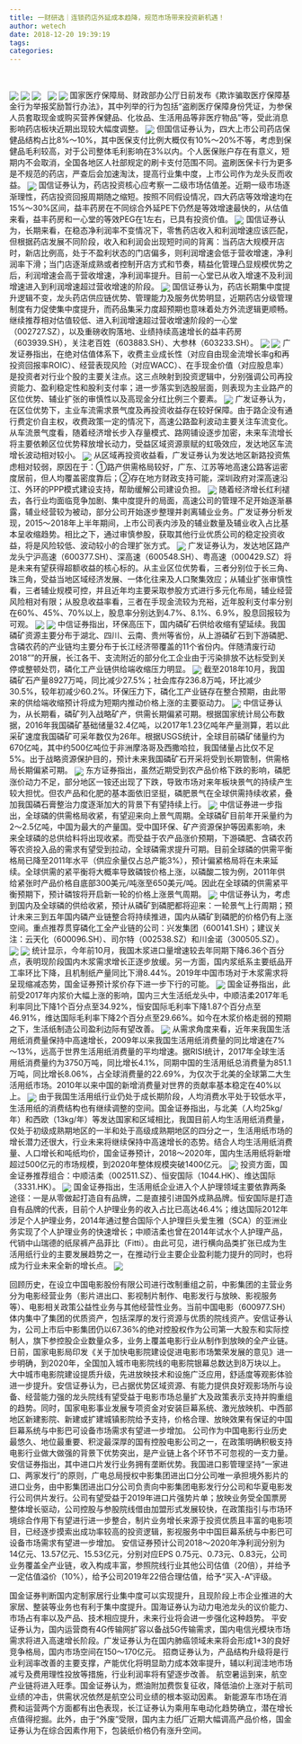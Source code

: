 ```yaml
---
title: 一财研选｜连锁药店外延成本趋降，规范市场带来投资新机遇！
author: wetech
date: 2018-12-20 19:39:19
tags: 
categories: 
---
```

 
<!-- more -->
<img align="center" border="0" src="https://imgcdn.yicai.com/uppics/images/2018/12/81a30645fbb0c15d65dc2b3a7a5d42f4.jpg" />
<img align="center" border="0" src="https://imgcdn.yicai.com/uppics/images/2018/12/015d4d277797275558dc62768a2c1d2c.jpg" />

<img align="center" border="0" src="https://imgcdn.yicai.com/uppics/images/2018/12/b774d3a2cae7408603a0801cfb965a14.jpg" />
 
<img align="center" border="0" src="https://imgcdn.yicai.com/uppics/images/2018/12/458aaefd7c5426d4b25a764092211267.jpg" />

<img align="center" border="0" src="https://imgcdn.yicai.com/uppics/images/2018/12/6ad25cd1acf9b65f9aa96085c5fea4fe.jpg" />
国家医疗保障局、财政部办公厅日前发布《欺诈骗取医疗保障基金行为举报奖励暂行办法》，其中列举的行为包括“盗刷医疗保障身份凭证，为参保人员套取现金或购买营养保健品、化妆品、生活用品等非医疗物品”等，受此消息影响药店板块近期出现较大幅度调整。
<img align="center" border="0" src="https://imgcdn.yicai.com/uppics/images/2018/12/660e20fc1c58be1b77740beecb975664.jpg" />
但国信证券认为，四大上市公司药店保健品结构占比8%～10%，其中医保支付比例大概仅有10%～20%不等，考虑到保健品毛利较高，对于公司整体毛利影响在3%以内。个人医保账户存在有意义，短期内不会取消，全国各地区人社部规定的刷卡支付范围不同。盗刷医保卡行为更多是不规范的药店，严查后会加速淘汰，提高行业集中度，上市公司作为龙头反而收益。
<img align="center" border="0" src="https://imgcdn.yicai.com/uppics/images/2018/12/60f54f853785b686d772fdd45689733d.jpg" />
国信证券认为，药店投资核心应考察一二级市场估值差。近期一级市场逐渐理性，药店投资回报周期随之缩短。按照不同假设情况，四大药店等效增速均在15%～30%区间，益丰药房在不同综合外延PE下仍然是等效增速最快的，从估值来看，益丰药房和一心堂的等效PEG在1左右，已具有投资价值。
<img align="center" border="0" src="https://imgcdn.yicai.com/uppics/images/2018/12/bb2caaa24cd36394777c6dabd33e7554.jpg" />
国信证券认为，长期来看，在稳态净利润率不变情况下，零售药店收入和利润增速应该匹配，但根据药店发展不同阶段，收入和利润会出现短时间的背离：当药店大规模开店时，新店比例高，处于不盈利状态的门店偏多，则利润增速会低于营收增速，净利润率下滑；当门店逐渐成熟或者控制开店方式和节奏，精益化管理凸显规模优势之后，利润增速会高于营收增速，净利润率提升。目前一心堂已从收入增速不及利润增速进入到利润增速超过营收增速的阶段。
<img align="center" border="0" src="https://imgcdn.yicai.com/uppics/images/2018/12/7cc81e988a4173b5fe7c01091c4c0a75.jpg" />
国信证券认为，药店长期集中度提升逻辑不变，龙头药店供应链优势、管理能力及服务优势明显，近期药店分级管理制度有力促使集中度提升，而药品集采力度超预期也意味着处方外流逻辑更顺畅。继续推荐相对估值较低、进入利润增速超过营收增速阶段的一心堂（002727.SZ），以及重磅收购落地、业绩持续高速增长的益丰药房（603939.SH），关注老百姓（603883.SH）、大参林（603233.SH）。
<img align="center" border="0" src="https://imgcdn.yicai.com/uppics/images/2018/12/c8ee4992eb958760262510dfbb4960f6.jpg" />

<img align="center" border="0" src="https://imgcdn.yicai.com/uppics/images/2018/12/37274891642fae1ee04876cc61b0bd3b.jpg" />
广发证券指出，在绝对估值体系下，收费主业成长性（对应自由现金流增长率g和再投资回报率ROIC）、经营表现风险（对应WACC）、在手现金价值（对应股息率）是投资者对行业个股的主要关注点。这三点映射到投资逻辑中，分别强调公司再投资能力、盈利稳定性和股利支付率；进一步落实到选股层面，则表现为主业路产的区位优势、辅业扩张的审慎性以及高现金分红比例三个要素。
<img align="center" border="0" src="https://imgcdn.yicai.com/uppics/images/2018/12/cc1138132fc7ecf2abb5d9306f8b493b.jpg" />
广发证券认为，在区位优势下，主业车流需求景气度及再投资收益存在较好保障。由于路企没有通行费定价自主权，收费政策一定的情况下，高速公路盈利波动主要关注车流变化。从车流景气度看，随着经济增长步入存量模式、路网铺设逐步加密，未来车流增长将主要依赖区位优势释放增长动力，受益区域资源禀赋的虹吸效应，发达地区车流增长波动相对较小。
<img align="center" border="0" src="https://imgcdn.yicai.com/uppics/images/2018/12/0b24609b9587c2b89a58b20f8f6b9aae.jpg" />
从区域再投资收益看，广发证券认为发达地区新路投资焦虑相对较弱，原因在于：①路产供需格局较好，广东、江苏等地高速公路客运密度居前，但人均覆盖密度靠后；②存在地方财政支持可能，深圳政府对深高速沿江、外环的PPP模式建设支持，帮助缓解公司建设负担。
<img align="center" border="0" src="https://imgcdn.yicai.com/uppics/images/2018/12/a39362ed475800ec92179992ae852ed2.jpg" />
随着经济增长红利褪去，各行业均面临竞争加剧、集中度提升的局面，高速公司的管理不足开始逐渐暴露，辅业经营较为被动，部分公司开始逐步整理并剥离辅业业务。广发证券分析发现，2015～2018年上半年期间，上市公司表内涉及的辅业数量及辅业收入占比基本呈收缩趋势。相比之下，通过审慎参股，获取其他行业优质公司的稳定投资收益，将是风险较低、波动较小的合理扩张方式。
<img align="center" border="0" src="https://imgcdn.yicai.com/uppics/images/2018/12/b5de482d67d4fb456b1a25870b84e302.jpg" />
广发证券认为，发达地区路产龙头宁沪高速（600377.SH）、深高速（600548.SH）、粤高速（000429.SZ）将是未来有望获得超额收益的核心标的。从主业区位优势看，三者分别位于长三角、珠三角，受益当地区域经济发展、一体化往来及人口聚集效应；从辅业扩张审慎性看，三者辅业规模可控，并且近年均主要采取参股方式进行多元化布局，辅业经营风险相对有限；从股息收益率看，三者在手现金流较为充裕，近年股利支付率分别在60%、45%、70%以上，股息率分别达到4.7%、8.1%、6.9%，股息回报较为可观。
<img align="center" border="0" src="https://imgcdn.yicai.com/uppics/images/2018/12/0ebc39bad86828163f149177df8a84bc.jpg" />

<img align="center" border="0" src="https://imgcdn.yicai.com/uppics/images/2018/12/67a9a33de5cc26d579aa8133d5230ecf.jpg" />
中信证券指出，环保高压下，国内磷矿石供给收缩有望延续。我国磷矿资源主要分布于湖北、四川、云南、贵州等省份，从上游磷矿石到下游磷肥、含磷农药的产业链均主要分布于长江经济带覆盖的11个省份内。伴随清废行动2018””的开展，长江各干、支流附近的部分化工企业由于污染排放不达标受到关停或整顿处罚，磷化工产业链供给端收缩压力明显。
<img align="center" border="0" src="https://imgcdn.yicai.com/uppics/images/2018/12/767ec4e431e356e159250e518323cfc7.jpg" />
截至2018年10月，我国磷矿石产量8927万吨，同比减少27.5%；社会库存236.8万吨，环比减少30.5%，较年初减少60.2%。环保压力下，磷化工产业链存在整合预期，由此带来的供给端收缩预计将成为短期内推动价格上涨的主要驱动力。
<img align="center" border="0" src="https://imgcdn.yicai.com/uppics/images/2018/12/974c910ac81c8b6a464c4cb7cdd81a51.jpg" />
中信证券认为，从长期看，磷矿列入战略矿产，供需长期偏紧可期。根据国家统计局公布数据，2016年我国磷矿基础储量32.4亿吨，以2017年1.23亿吨年产量测算，若以此采矿速度我国磷矿可采年数仅为26年。根据USGS统计，全球目前磷矿储量约为670亿吨，其中约500亿吨位于非洲摩洛哥及西撒哈拉，我国储量占比仅不足5%。出于战略资源保护目的，预计未来我国磷矿石开采将受到长期管制，供需格局长期偏紧可期。
<img align="center" border="0" src="https://imgcdn.yicai.com/uppics/images/2018/12/73e305e0e5011fb6574f2c4d17fd8fc8.jpg" />
东方证券指出，虽然近期受到农产品价格下跌的影响，磷肥涨价动力不足，部分地区一铵还出现了下跌，导致市场对来年板块景气的持续产生较大担忧。但农产品和化肥的基本面依旧坚挺，磷肥景气在全球供需持续收紧，叠加我国磷石膏整治力度逐渐加大的背景下有望持续上行。
<img align="center" border="0" src="https://imgcdn.yicai.com/uppics/images/2018/12/b020913016735ddfda3b5d41d9de438b.jpg" />
中信证券进一步指出，全球磷的供需格局收紧，有望迎来向上景气周期。全球磷矿目前年开采量约为2～2.5亿吨，中国为最大的产量国。受中国环保、矿产资源保护等因素影响，未来全球磷的总供给料将出现收紧。而受益于农产品涨价预期，下游磷肥、含磷农药等农资投入品的需求有望受到拉动，全球磷需求提升可期。目前全球磷的供需平衡格局已降至2011年水平（供应余量仅占总产能3%），预计偏紧格局将在未来延续。全球供需的紧平衡将大概率导致磷铵价格上涨，以磷酸二铵为例，2011年供给紧张时产品价格自底部300美元/吨涨至650美元/吨。因此在全球磷的供需紧平衡预期下，预计磷铵将开启新一轮的价格上涨景气周期。
<img align="center" border="0" src="https://imgcdn.yicai.com/uppics/images/2018/12/de1abd5336db90ededf7cf25431e904c.jpg" />
中信证券认为，考虑到国内及全球磷的供给收紧，预计从磷矿到磷肥都将迎来：一轮景气上行周期；预计未来三到五年国内磷产业链整合将持续推进，国内从磷矿到磷肥的价格仍有上涨空间。重点推荐贯穿磷化工全产业链的公司：兴发集团（600141.SH）；建议关注：云天化（600096.SH）、司尔特（002538.SZ）和川金诺（300505.SZ）。
<img align="center" border="0" src="https://imgcdn.yicai.com/uppics/images/2018/12/6407868eba19463cc0de3b7999ff3417.jpg" />

<img align="center" border="0" src="https://imgcdn.yicai.com/uppics/images/2018/12/5f6bf7278a92dc26e0be0aa46287477d.jpg" />
统计显示，今年前10月，我国木浆进口量增速较去年同期下降6.36个百分点，表明现阶段国内木浆需求增长正逐步放缓。另一方面，国内浆纸系主要纸品开工率环比下降，且机制纸产量同比下滑8.44%。2019年中国市场对于木浆需求将呈现缩减态势，国金证券预计浆价存下进一步下行的可能。
<img align="center" border="0" src="https://imgcdn.yicai.com/uppics/images/2018/12/2c2c8a6586cb5d20dc9ca38ed9dbeccf.jpg" />
国金证券指出，此前受2017年内浆价大幅上涨的影响，国内三大生活纸龙头中，中顺洁柔2017年毛利率同比下降1个百分点至34.92%，恒安国际毛利率下降1.87个百分点至46.91%，维达国际毛利率下降2个百分点至29.66%。如今在木浆价格走弱的预期之下，生活纸制造公司盈利边际有望改善。
<img align="center" border="0" src="https://imgcdn.yicai.com/uppics/images/2018/12/64d88e938d526964905db54ca73a1718.jpg" />
从需求角度来看，近年来我国生活用纸消费量保持中高速增长，2009年以来我国生活用纸消费量的同比增速在7%～13%，远高于世界生活用纸消费量的平均增速。据RISI统计，2017年全球生活用纸消费量约为3750万吨，同比增长4.1%，同期中国的生活用纸总消费量为851.1万吨，同比增长8.06%，占全球消费量的22.69%，为仅次于北美的全球第二大生活用纸市场。2010年以来中国的新增消费量对世界的贡献率基本稳定在40%以上。
<img align="center" border="0" src="https://imgcdn.yicai.com/uppics/images/2018/12/44b8f9461499514b51c61dad6068e325.jpg" />
由于我国生活用纸行业仍处于成长期阶段，人均消费水平处于较低水平，生活用纸的消费结构也有继续调整的空间。国金证券指出，与北美（人均25kg/年）和西欧（13kg/年）等发达国家和区域相比，我国目前人均生活用纸消费量，仅处于初级成熟期地区的一半和处于高级成熟期地区的四分之一，生活用纸市场的增长潜力还很大，行业未来将继续保持中高速增长的态势。结合人均生活用纸消费量、人口增长和吨纸均价，国金证券预计，2018～2020年，国内生活用纸将新增超过500亿元的市场规模，到2020年整体规模突破1400亿元。
<img align="center" border="0" src="https://imgcdn.yicai.com/uppics/images/2018/12/183faed4112b02c5d0a28bcb1b26bdd2.jpg" />
投资方面，国金证券推荐组合：中顺洁柔（002511.SZ）、恒安国际（1044.HK）、维达国际（3331.HK）。
<img align="center" border="0" src="https://imgcdn.yicai.com/uppics/images/2018/12/102e6d5d9c8d26296c5e27ada6174374.jpg" />
国金证券指出，生活用纸企业进入个人护理领域主要依靠两条途径：一是从零做起打造自有品牌，二是直接引进国外成熟品牌。恒安国际是打造自有品牌的代表，目前个人护理业务的收入占比已高达46.4%；维达国际2012年涉足个人护理业务，2014年通过整合国际个人护理巨头爱生雅（SCA）的亚洲业务实现了个人护理业务的快速增长；中顺洁柔也曾在2014年试水个人护理产品，代销中山瑞德的纸尿裤产品菲比（Fitti）。由此可见，进行横向品类扩张已成为生活用纸行业的主要发展趋势之一，在推动行业主要企业盈利能力提升的同时，也将成为行业未来全新的增长点。
<img align="center" border="0" src="https://imgcdn.yicai.com/uppics/images/2018/12/4a3b41666b123cb7b699e3fe9b1a22c2.jpg" />

回顾历史，在设立中国电影股份有限公司进行改制重组之前，中影集团的主营业务分为电影经营业务（影片进出口、影视制片制作、电影发行与放映、影视服务等）、电影相关政策公益性业务与其他经营性业务。当前中国电影（600977.SH）体内集中了集团的优质资产，包括深厚的发行资源与优质的院线资产。安信证券认为，公司上市后中影集团仍以67.36%的绝对控股权作为公司第一大股东和实际控制人，旗下参控股企业数量众多，业务上覆盖电影行业从制作到放映的全产业链。
日前，国家电影局印发《关于加快电影院建设促进电影市场繁荣发展的意见》进一步明确，到2020年，全国加入城市电影院线的电影院银幕总数达到8万块以上。大中城市电影院建设提质升级，先进放映技术和设施广泛应用，舒适度等观影体验进一步提升。安信证券认为，已占据优势区域资源、有能力提供良好观影场所与设备、经营能力强的龙头院线有望受益于电影市场总量扩大及政策表示支持并购重组的趋势。同时，国家电影事业发展专项资金对安装巨幕系统、激光放映机、中西部地区新建影院、新建或扩建城镇影院给予支持，价格合理、放映效果有保证的中国巨幕系统与中影巴可设备市场需求有望进一步增加。
公司作为中国电影行业历史最悠久、地位最重要、积淀最深厚的国有控股电影公司之一，在政策明确积极支持电影行业做大做强的背景下优势突出，是产业链上各个环节不可忽视的一支力量。安信证券指出，其中进口片发行业务拥有垄断优势。我国进口影管理坚持“一家进口、两家发行”的原则，广电总局授权中影集团进出口分公司唯一承担境外影片的进口业务，由中影集团进出口分公司负责向中影集团电影发行分公司和华夏电影发行公司供片发行。公司有望受益于2019年进口片强势片单；放映业务受全国票房整体增长驱动，公司控股与参股院线借由加盟形式发展较快，在政策指引与市场环境综合作用下有望进行进一步整合，制片业务增长来源于投资优质且丰富的电影项目，已经逐步摸索出成功率较高的投资逻辑，影视服务中中国巨幕系统与中影巴可设备市场需求有望进一步增加。
安信证券预计公司2018～2020年净利润分别为14亿元、13.57亿元、15.53亿元，分别对应EPS 0.75元、0.73元、0.83元，公司业务覆盖全产业链，收入构成丰富，参照院线行业其他公司估值（20倍），并给予一定估值溢价（10%），给予公司2019年22倍合理估值，给予“买入-A”评级。
 
 
 
 
国金证券判断国内定制家居行业集中度可以实现提升，且现阶段上市企业推进的大家居、整装等业务也有利于集中度提升。国海证券认为动力电池龙头的议价能力、市场占有率以及产品、技术相应提升，未来行业将会进一步强化这种趋势。
平安证券认为，国内运营商有4G传输网扩容以备战5G传输需求，国内电信光模块市场需求将进入高速增长阶段。广发证券认为在国内肺癌领域未来将会形成1+3的良好竞争格局，国内市场空间在150～170亿元。
招商证券认为，产品结构升级将是行业利润率改善的主要支撑，产能优化将明显助力成本效率提升，辅以利润洼地市场减亏及费用理性投放等措施，行业利润率将有望逐步改善。
航空暑运到来，航空产业链将进入旺季。国金证券认为，燃油附加费恢复征收，降低油价上涨对于航司业绩的冲击，供需状况依然是航空公司业绩的根本驱动因素。
新能源车市场在消费和运营两个方面都有出色表现，长江证券认为乘用车电动化趋势确立，潜在增长点值得挖掘。此外，由于“外废”受限，国内主力纸厂近期大幅调高产品价格，国金证券认为在综合因素作用下，包装纸价格仍有涨升空间。
